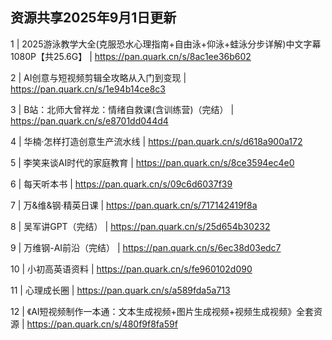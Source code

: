 ## 资源共享2025年9月1日更新
1 | 2025游泳教学大全(克服恐水心理指南+自由泳+仰泳+蛙泳分步详解)中文字幕 1080P【共25.6G】 | https://pan.quark.cn/s/8ac1ee36b602

2 | AI创意与短视频剪辑全攻略从入门到变现 | https://pan.quark.cn/s/1e94b14ce8c3

3 | B站：北师大曾祥龙：情绪自救课(含训练营)（完结） | https://pan.quark.cn/s/e8701dd044d4

4 | 华楠·怎样打造创意生产流水线 | https://pan.quark.cn/s/d618a900a172

5 | 李笑来谈AI时代的家庭教育 | https://pan.quark.cn/s/8ce3594ec4e0

6 | 每天听本书 | https://pan.quark.cn/s/09c6d6037f39

7 | 万&维&钢·精英日课 | https://pan.quark.cn/s/717142419f8a

8 | 吴军讲GPT（完结） | https://pan.quark.cn/s/25d654b30232

9 | 万维钢-AI前沿（完结） | https://pan.quark.cn/s/6ec38d03edc7

10 | 小初高英语资料 | https://pan.quark.cn/s/fe960102d090

11 | 心理成长圈 | https://pan.quark.cn/s/a589fda5a713

12 | 《AI短视频制作一本通：文本生成视频+图片生成视频+视频生成视频》全套资源 | https://pan.quark.cn/s/480f9f8fa59f

